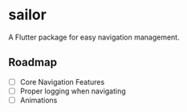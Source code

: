# sailor

A Flutter package for easy navigation management.

## Roadmap
- [ ] Core Navigation Features
- [ ] Proper logging when navigating
- [ ] Animations 